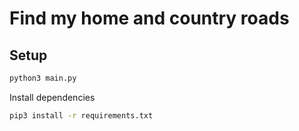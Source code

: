 # Find my home and country roads

## Setup

```bash
python3 main.py
```

Install dependencies

```bash
pip3 install -r requirements.txt
```
